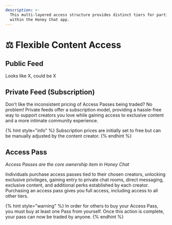 ```yaml
---
description: >-
  This multi-layered access structure provides distinct tiers for participant
  within the Honey Chat app.
---
```


# ⚖️ Flexible Content Access

## Public Feed

Looks like X, could be X&#x20;

## Private Feed (Subscription)

Don't like the inconsistent pricing of Access Passes being traded? No problem! Private feeds offer a subscription model, providing a hassle-free way to support creators you love while gaining access to exclusive content and a more intimate community experience.

{% hint style="info" %}
Subscription prices are initially set to free but can be manually adjusted by the content creator.
{% endhint %}

## Access Pass

_Access Passes are the core ownership item in Honey Chat_

Individuals purchase access passes tied to their chosen creators, unlocking exclusive privileges, gaining entry to private chat rooms, direct messaging, exclusive content, and additional perks established by each creator. Purchasing an access pass gives you full access, including access to all other tiers. &#x20;

{% hint style="warning" %}
In order for others to buy your Access Pass, you must buy at least one Pass from yourself. Once this action is complete, your pass can now be traded by anyone.&#x20;
{% endhint %}



